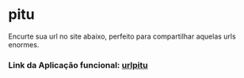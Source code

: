 # pitu
Encurte sua url no site abaixo, perfeito para compartilhar aquelas urls enormes.

### Link da Aplicação funcional: [urlpitu](http://www.urlpitu.tk/)
